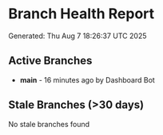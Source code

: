 # Branch Health Report
Generated: Thu Aug  7 18:26:37 UTC 2025

## Active Branches
- **main** - 16 minutes ago by Dashboard Bot

## Stale Branches (>30 days)
No stale branches found
